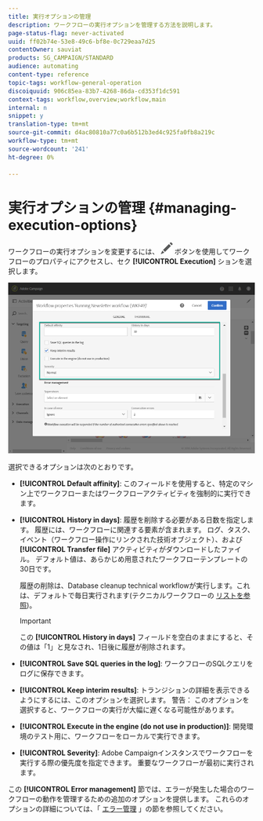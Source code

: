 ```yaml
---
title: 実行オプションの管理
description: ワークフローの実行オプションを管理する方法を説明します。
page-status-flag: never-activated
uuid: ff02b74e-53e8-49c6-bf8e-0c729eaa7d25
contentOwner: sauviat
products: SG_CAMPAIGN/STANDARD
audience: automating
content-type: reference
topic-tags: workflow-general-operation
discoiquuid: 906c85ea-83b7-4268-86da-cd353f1dc591
context-tags: workflow,overview;workflow,main
internal: n
snippet: y
translation-type: tm+mt
source-git-commit: d4ac80810a77c0a6b512b3ed4c925fa0fb8a219c
workflow-type: tm+mt
source-wordcount: '241'
ht-degree: 0%

---
```



# 実行オプションの管理 {#managing-execution-options}

ワークフローの実行オプションを変更するには、 ![](assets/edit_darkgrey-24px.png) ボタンを使用してワークフローのプロパティにアクセスし、セク **[!UICONTROL Execution]** ションを選択します。

![](assets/wkf_execution_6.png)

選択できるオプションは次のとおりです。

* **[!UICONTROL Default affinity]**: このフィールドを使用すると、特定のマシン上でワークフローまたはワークフローアクティビティを強制的に実行できます。

* **[!UICONTROL History in days]**: 履歴を削除する必要がある日数を指定します。 履歴には、ワークフローに関連する要素が含まれます。 ログ、タスク、イベント（ワークフロー操作にリンクされた技術オブジェクト）、および **[!UICONTROL Transfer file]** アクティビティがダウンロードしたファイル。 デフォルト値は、あらかじめ用意されたワークフローテンプレートの30日です。

   履歴の削除は、Database cleanup technical workflowが実行します。これは、デフォルトで毎日実行されます(テクニカルワークフローの [リストを参照](../../administration/using/technical-workflows.md))。

   >[!IMPORTANT]
   >
   >この **[!UICONTROL History in days]** フィールドを空白のままにすると、その値は「1」と見なされ、1日後に履歴が削除されます。

* **[!UICONTROL Save SQL queries in the log]**: ワークフローのSQLクエリをログに保存できます。

* **[!UICONTROL Keep interim results]**: トランジションの詳細を表示できるようにするには、このオプションを選択します。 警告： このオプションを選択すると、ワークフローの実行が大幅に遅くなる可能性があります。

* **[!UICONTROL Execute in the engine (do not use in production)]**: 開発環境のテスト用に、ワークフローをローカルで実行できます。

* **[!UICONTROL Severity]**: Adobe Campaignインスタンスでワークフローを実行する際の優先度を指定できます。 重要なワークフローが最初に実行されます。

この **[!UICONTROL Error management]** 節では、エラーが発生した場合のワークフローの動作を管理するための追加のオプションを提供します。 これらのオプションの詳細については、「 [エラー管理](../../automating/using/monitoring-workflow-execution.md#error-management) 」の節を参照してください。
